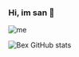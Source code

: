 ### Hi, im san 🌌

![me](https://cdn.discordapp.com/attachments/857298622685249537/859450798139506748/3.gif)

![Bex GitHub stats](https://github-readme-stats.vercel.app/api?username=Enterrados&theme=dark&show_icons=true)


<!--
**Enterrados/Enterrados** is a ✨ _special_ ✨ repository because its `README.md` (this file) appears on your GitHub profile.


